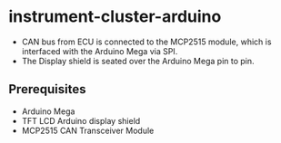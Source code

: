# instrument-cluster-arduino
- CAN bus from ECU is connected to the MCP2515 module, which is interfaced with the Arduino Mega via SPI.
- The Display shield is seated over the Arduino Mega pin to pin.

## Prerequisites
- Arduino Mega
- TFT LCD Arduino display shield
- MCP2515 CAN Transceiver Module
